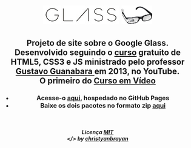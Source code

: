 <h1 align="center">
 <img src="site/_imagens/glass-logo-peq.jpg">
 <img src="site/_imagens/glass-logo-med.jpg" height="49px">
</h1>

<h2 align="center">
  Projeto de site sobre o Google Glass. <br> Desenvolvido seguindo o
  <a href="https://www.youtube.com/playlist?list=PLHz_AreHm4dlAnJ_jJtV29RFxnPHDuk9o" target="_blank">
  curso</a> gratuito de HTML5, CSS3 e JS ministrado pelo
  professor <a href="https://github.com/gustavoguanabara" target="_blank"> Gustavo Guanabara </a> em 2013, no YouTube.
  <br>O primeiro do <a href="https://cursoemvideo.com" target="_blank"> Curso em Vídeo </a>
</h2>

<h3 align="center">
 <ul>
  <li>
   Acesse-o <a href="https://christyanbrayan.github.io/site-google-glass" target="_blank"> aqui</a>, hospedado no GitHub Pages
  </li>
  <li>
   Baixe os dois pacotes no formato zip <a href="https://github.com/christyanbrayan/site-google-glass/tree/master/site/pacotes" target="_blank">aqui</a>
  </li>
 </ul>
</h3>

<br>

<h5 align="center">
 Licença <a href="https://github.com/christyanbrayan/site-google-glass/blob/master/LICENSE">MIT</a>
 <br>
 &lt;/&gt; by <a href="https://github.com/christyanbrayan">christyanbrayan</a>
</h5>
